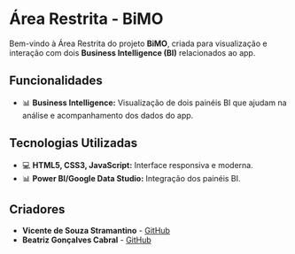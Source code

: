 <!DOCTYPE html>
<html lang="pt-BR">
<head>
    <meta charset="UTF-8">
    <meta name="viewport" content="width=device-width, initial-scale=1.0">
</head>
<body>
    <h1>Área Restrita - BiMO</h1>
    <p>
        Bem-vindo à Área Restrita do projeto <strong>BiMO</strong>, criada para visualização e interação com dois 
        <strong>Business Intelligence (BI)</strong> relacionados ao app.
    </p>
    <h2>Funcionalidades</h2>
    <ul>
        <li>📊 <strong>Business Intelligence:</strong> Visualização de dois painéis BI que ajudam na análise e acompanhamento dos dados do app.</li>
    </ul>
    <h2>Tecnologias Utilizadas</h2>
    <ul>
        <li>💻 <strong>HTML5, CSS3, JavaScript:</strong> Interface responsiva e moderna.</li>
        <li>📊 <strong>Power BI/Google Data Studio:</strong> Integração dos painéis BI.</li>
    </ul>
    <h2>Criadores</h2>
    <ul>
        <li><strong>Vicente de Souza Stramantino</strong> - <a href="https://github.com/VicenteStramantino">GitHub</a></li>
        <li><strong>Beatriz Gonçalves Cabral</strong> - <a href="https://github.com/bia-cabral">GitHub</a></li>
    </ul>
</body>
</html>
